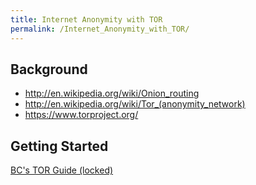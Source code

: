 ```yaml
---
title: Internet Anonymity with TOR
permalink: /Internet_Anonymity_with_TOR/
---
```


Background
----------

-   <http://en.wikipedia.org/wiki/Onion_routing>
-   <http://en.wikipedia.org/wiki/Tor_(anonymity_network)>
-   <https://www.torproject.org/>

Getting Started
---------------

[BC's TOR Guide (locked)](https://docs.google.com/document/d/15QpX-ClIAZo9hFjQWdoYJSm9MMTEJFWtd24ItHRQQws/edit)